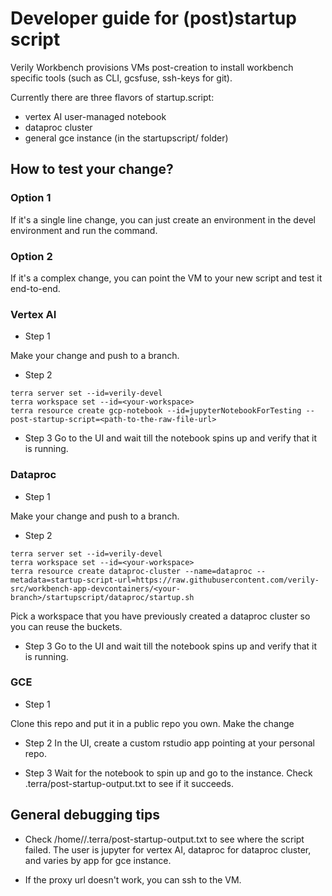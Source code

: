 # Developer guide for (post)startup script

Verily Workbench provisions VMs post-creation to install workbench specific tools (such as CLI, gcsfuse, ssh-keys for git).

Currently there are three flavors of startup.script:
* vertex AI user-managed notebook
* dataproc cluster
* general gce instance (in the startupscript/ folder)

## How to test your change?

### Option 1
If it's a single line change, you can just create an environment in the devel environment and run the command.

### Option 2 
If it's a complex change, you can point the VM to your new script and test it end-to-end.

### Vertex AI

* Step 1

Make your change and push to a branch.

* Step 2

```
terra server set --id=verily-devel
terra workspace set --id=<your-workspace>
terra resource create gcp-notebook --id=jupyterNotebookForTesting --post-startup-script=<path-to-the-raw-file-url>
```

* Step 3
Go to the UI and wait till the notebook spins up and verify that it is running.

### Dataproc

* Step 1

Make your change and push to a branch.

* Step 2

```
terra server set --id=verily-devel
terra workspace set --id=<your-workspace>
terra resource create dataproc-cluster --name=dataproc --metadata=startup-script-url=https://raw.githubusercontent.com/verily-src/workbench-app-devcontainers/<your-branch>/startupscript/dataproc/startup.sh
```

Pick a workspace that you have previously created a dataproc cluster so you can reuse the buckets. 

* Step 3
Go to the UI and wait till the notebook spins up and verify that it is running.


### GCE

* Step 1

Clone this repo and put it in a public repo you own. Make the change

* Step 2
In the UI, create a custom rstudio app pointing at your personal repo.

* Step 3
Wait for the notebook to spin up and go to the instance. Check .terra/post-startup-output.txt to see if it succeeds.


## General debugging tips

* Check /home/<user>/.terra/post-startup-output.txt to see where the script failed.
The user is jupyter for vertex AI, dataproc for dataproc cluster, and varies by app for gce instance.

* If the proxy url doesn't work, you can ssh to the VM.
